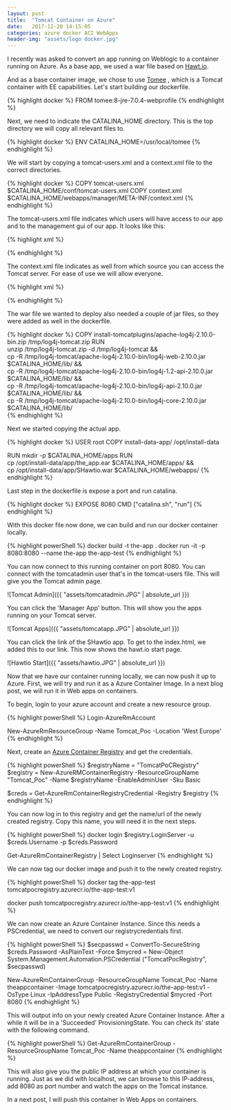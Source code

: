 ```yaml
---
layout: post
title:  "Tomcat Container on Azure"
date:   2017-12-20 14:15:05
categories: azure docker ACI WebApps
header-img: "assets/logo docker.jpg"
---
```

I recently was asked to convert an app running on Weblogic to a container running on Azure. As a base app, we used a war file based on [Hawt.io][hawtio]. 

And as a base container image, we chose to use [Tomee][tomee] , which is a Tomcat container with EE capabilities. Let's start building our dockerfile.

{% highlight docker %}
FROM tomee:8-jre-7.0.4-webprofile
{% endhighlight %}

Next, we need to indicate the CATALINA_HOME directory. This is the top directory we will copy all relevant files to. 

{% highlight docker %}
ENV CATALINA_HOME=/usr/local/tomee
{% endhighlight %}

We will start by copying a tomcat-users.xml and a context.xml file to the correct directories.

{% highlight docker %}
COPY tomcat-users.xml $CATALINA_HOME/conf/tomcat-users.xml
COPY context.xml $CATALINA_HOME/webapps/manager/META-INF/context.xml
{% endhighlight %}

The tomcat-users.xml file indicates which users will have access to our app and to the management gui of our app. It looks like this:

{% highlight xml %}
<?xml version='1.0' encoding='utf-8'?>
<tomcat-users xmlns="http://tomcat.apache.org/xml"
              xmlns:xsi="http://www.w3.org/2001/XMLSchema-instance"
              xsi:schemaLocation="http://tomcat.apache.org/xml tomcat-users.xsd"
              version="1.0">
  <role rolename="tomcat"/>
  <role rolename="admin-gui"/>
  <role rolename="manager-gui"/>
  <role rolename="manager"/>
  <role rolename="manager-script"/>
  <role rolename="admin"/>
  <user username="tomcatadmin" password="azerty" roles="tomcat,manager-gui,admin,admin-gui"/>
</tomcat-users>
{% endhighlight %}

The context.xml file indicates as well from which source you can access the Tomcat server. For ease of use we will allow everyone. 

{% highlight xml %}
<Context antiResourceLocking="false" privileged="false" >
  <!--<Valve className="org.apache.catalina.valves.RemoteAddrValve"
         allow="127\.\d+\.\d+\.\d+|::1|0:0:0:0:0:0:0:1|123.123.123.123" />-->
</Context>
{% endhighlight %}

The war file we wanted to deploy also needed a couple of jar files, so they were added as well in the dockerfile.

{% highlight docker %}
COPY install-tomcatplugins/apache-log4j-2.10.0-bin.zip /tmp/log4j-tomcat.zip
RUN \
    unzip /tmp/log4j-tomcat.zip -d /tmp/log4j-tomcat && \
    cp -R /tmp/log4j-tomcat/apache-log4j-2.10.0-bin/log4j-web-2.10.0.jar $CATALINA_HOME/lib/ && \
    cp -R /tmp/log4j-tomcat/apache-log4j-2.10.0-bin/log4j-1.2-api-2.10.0.jar $CATALINA_HOME/lib/ && \
    cp -R /tmp/log4j-tomcat/apache-log4j-2.10.0-bin/log4j-api-2.10.0.jar $CATALINA_HOME/lib/ && \
    cp -R /tmp/log4j-tomcat/apache-log4j-2.10.0-bin/log4j-core-2.10.0.jar $CATALINA_HOME/lib/       
{% endhighlight %}

Next we started copying the actual app. 

{% highlight docker %}
USER root
COPY install-data-app/ /opt/install-data

RUN mkdir -p $CATALINA_HOME/apps
RUN \
    cp /opt/install-data/app/the_app.ear $CATALINA_HOME/apps/ && \
    cp /opt/install-data/app/SHawtio.war $CATALINA_HOME/webapps/
{% endhighlight %}

Last step in the dockerfile is expose a port and run catalina.

{% highlight docker %}
EXPOSE 8080
CMD ["catalina.sh", "run"]
{% endhighlight %}

With this docker file now done, we can build and run our docker container locally.

{% highlight powerShell %}
docker build -t the-app .
docker run -it -p 8080:8080 --name the-app the-app-test
{% endhighlight %}

You can now connect to this running container on port 8080. You can connect with the tomcatadmin user that's in the tomcat-users file. This will give you the Tomcat admin page. 

![Tomcat Admin]({{ "assets/tomcatadmin.JPG" | absolute_url }})

You can click the 'Manager App' button. This will show you the apps running on your Tomcat server.

![Tomcat Apps]({{ "assets/tomcatapp.JPG" | absolute_url }})

You can click the link of the SHawtio app. To get to the index.html, we added this to our link. This now shows the hawt.io start page. 

![Hawtio Start]({{ "assets/hawtio.JPG" | absolute_url }})

Now that we have our container running locally, we can now push it up to Azure. First, we will try and run it as a Azure Container Image. In a next blog post, we will run it in Web apps on containers.

To begin, login to your azure account and create a new resource group.

{% highlight powerShell %}
Login-AzureRmAccount

New-AzureRmResourceGroup -Name Tomcat_Poc -Location 'West Europe'
{% endhighlight %}

Next, create an [Azure Container Registry][ACR] and get the credentials.

{% highlight powerShell %}
$registryName = "TomcatPoCRegistry"
$registry = New-AzureRMContainerRegistry -ResourceGroupName "Tomcat_Poc" -Name $registryName -EnableAdminUser -Sku Basic

$creds = Get-AzureRmContainerRegistryCredential -Registry $registry
{% endhighlight %}

You can now log in to this registry and get the name/url of the newly created registry. Copy this name, you will need it in the next steps. 

{% highlight powerShell %}
docker login $registry.LoginServer -u $creds.Username -p $creds.Password

Get-AzureRmContainerRegistry | Select Loginserver
{% endhighlight %}

We can now tag our docker image and push it to the newly created registry.

{% highlight powerShell %}
docker tag the-app-test tomcatpocregistry.azurecr.io/the-app-test:v1

docker push tomcatpocregistry.azurecr.io/the-app-test:v1
{% endhighlight %}

We can now create an Azure Container Instance. Since this needs a PSCredential, we need to convert our registrycredentials first.

{% highlight powerShell %}
$secpasswd = ConvertTo-SecureString $creds.Password -AsPlainText -Force
$mycred = New-Object System.Management.Automation.PSCredential ("TomcatPocRegistry", $secpasswd)


New-AzureRmContainerGroup -ResourceGroupName Tomcat_Poc -Name theappcontainer -Image tomcatpocregistry.azurecr.io/the-app-test:v1 -OsType Linux -IpAddressType Public -RegistryCredential $mycred -Port 8080
{% endhighlight %}

This will output info on your newly created Azure Container Instance. After a while it will be in a 'Succeeded' ProvisioningState. You can check its' state with the following command. 

{% highlight powerShell %}
Get-AzureRmContainerGroup -ResourceGroupName Tomcat_Poc -Name theappcontainer
{% endhighlight %}

This will also give you the public IP address at which your container is running. Just as we did with localhost, we can browse to this IP-address, add 8080 as port number and watch the apps on the Tomcat instance.

In a next post, I will push this container in Web Apps on containers. 

[tomee]:      https://hub.docker.com/_/tomee/
[hawtio]:     http://hawt.io/ 
[aci]:        https://azure.microsoft.com/en-us/services/container-instances/ 
[ACR]:        https://azure.microsoft.com/en-us/services/container-registry/